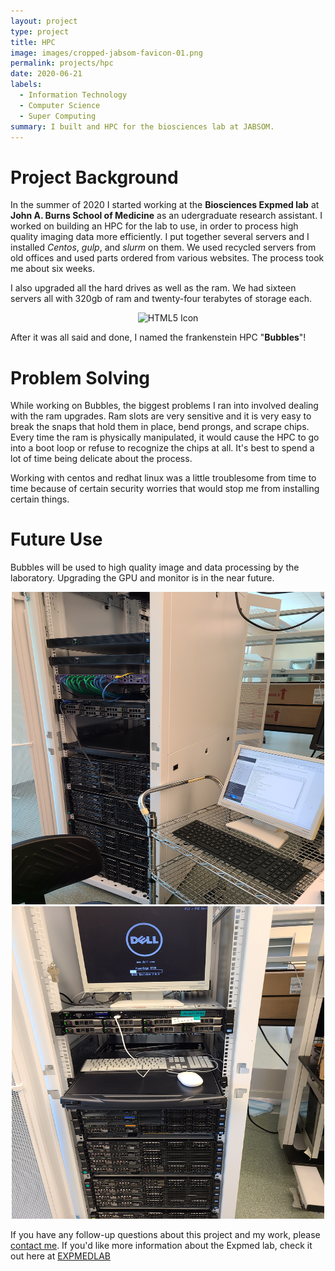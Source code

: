 ```yaml
---
layout: project
type: project
title: HPC
image: images/cropped-jabsom-favicon-01.png
permalink: projects/hpc
date: 2020-06-21
labels:
  - Information Technology
  - Computer Science
  - Super Computing
summary: I built and HPC for the biosciences lab at JABSOM. 
---
```

# Project Background
In the summer of 2020 I started working at the **Biosciences Expmed lab** at **John A. Burns School of Medicine** as an udergraduate research assistant. I worked on building an HPC for the lab to use, in order to process high quality imaging data more efficiently. I put together several servers and I installed *Centos*, *gulp*, and *slurm* on them. We used recycled servers from old offices and used parts ordered from various websites. The process took me about six weeks. 

I also upgraded all the hard drives as well as the ram. We had sixteen servers all with 320gb of ram and twenty-four terabytes of storage each. 
  <div style="text-align:center"><img src="/images/bubblesram.jpg" alt="HTML5 Icon" width="500" height="500"></div>

After it was all said and done, I named the frankenstein HPC "**Bubbles**"!

# Problem Solving
While working on Bubbles, the biggest problems I ran into involved dealing with the ram upgrades. Ram slots are very sensitive and it is very easy to break the snaps that hold them in place, bend prongs, and scrape chips. Every time the ram is physically manipulated, it would cause the HPC to go into a boot loop or refuse to recognize the chips at all. It's best to spend a lot of time being delicate about the process. 

Working with centos and redhat linux was a little troublesome from time to time because of certain security worries that would stop me from installing certain things. 

# Future Use 
Bubbles will be used to high quality image and data processing by the laboratory. Upgrading the GPU and monitor is in the near future. 

<div style="text-align:center"><img src="/images/bubbles2.jpg" alt="HTML5 Icon" width="500" height="500"></div>
<div style="text-align:center"><img src="/images/bubbles.jpg" alt="HTML5 Icon" width="500" height="500"></div>

If you have any follow-up questions about this project and my work, please [contact me](mailto:nkimoto@hawaii.edu).
If you'd like more information about the Expmed lab, check it out here at [EXPMEDLAB](http://www.expmed.org)
